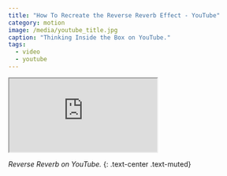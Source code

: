 ```yaml
---
title: "How To Recreate the Reverse Reverb Effect - YouTube"
category: motion
image: /media/youtube_title.jpg
caption: "Thinking Inside the Box on YouTube."
tags:
  - video
  - youtube
---
```


<div class="embed-responsive embed-responsive-16by9">
	<iframe class="embed-responsive-item" src="https://www.youtube.com/embed/c44fo6I0qbc"></iframe>
</div>

_Reverse Reverb on YouTube._
{: .text-center .text-muted}
